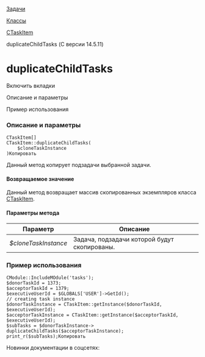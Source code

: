 [Задачи](/api_help/tasks/index.php)

[Классы](/api_help/tasks/classes/index.php)

[CTaskItem](/api_help/tasks/classes/ctaskitem/index.php)

duplicateChildTasks (С версии 14.5.11)

duplicateChildTasks
===================

Включить вкладки

Описание и параметры

Пример использования

### Описание и параметры

```
CTaskItem[]
CTaskItem::duplicateChildTasks(
	$cloneTaskInstance
)Копировать
```

Данный метод копирует подзадачи выбранной задачи.

#### Возвращаемое значение

Данный метод возвращает массив скопированных экземпляров класса [CTaskItem](/api_help/tasks/classes/ctaskitem/index.php).

#### Параметры метода

| Параметр | Описание |
| --- | --- |
| *$cloneTaskInstance* | Задача, подзадачи которой будут скопированы. |

### Пример использования

```
CModule::IncludeMOdule('tasks');
$donorTaskId = 1373;
$acceptorTaskId = 1379;
$executiveUserId = $GLOBALS['USER']->GetId();
// creating task instance
$donorTaskInstance = CTaskItem::getInstance($donorTaskId, $executiveUserId);
$acceptorTaskInstance = CTaskItem::getInstance($acceptorTaskId, $executiveUserId);
$subTasks = $donorTaskInstance-> duplicateChildTasks($acceptorTaskInstance);
print_r($subTasks);Копировать
```

Новинки документации в соцсетях: